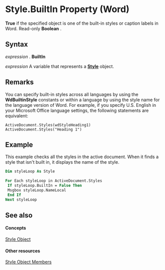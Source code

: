 
# Style.BuiltIn Property (Word)

 **True** if the specified object is one of the built-in styles or caption labels in Word. Read-only **Boolean** .


## Syntax

 _expression_ . **BuiltIn**

 _expression_ A variable that represents a **[Style](473f8f41-2cba-769e-c0da-441d9d85b009.md)** object.


## Remarks

You can specify built-in styles across all languages by using the  **WdBuiltinStyle** constants or within a language by using the style name for the language version of Word. For example, if you specify U.S. English in your Microsoft Office language settings, the following statements are equivalent:


```
ActiveDocument.Styles(wdStyleHeading1) 
ActiveDocument.Styles("Heading 1")
```


## Example

This example checks all the styles in the active document. When it finds a style that isn't built in, it displays the name of the style.


```vb
Dim styleLoop As Style 
 
For Each styleLoop in ActiveDocument.Styles 
 If styleLoop.BuiltIn = False Then 
 Msgbox styleLoop.NameLocal 
 End If 
Next styleLoop
```


## See also


#### Concepts


[Style Object](473f8f41-2cba-769e-c0da-441d9d85b009.md)
#### Other resources


[Style Object Members](37c68e72-c745-bc9c-1547-0cf177cbdef4.md)
